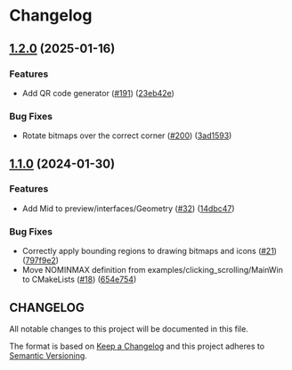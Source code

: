 # Changelog

## [1.2.0](https://github.com/philips-software/amp-preview/compare/v1.1.0...v1.2.0) (2025-01-16)


### Features

* Add QR code generator ([#191](https://github.com/philips-software/amp-preview/issues/191)) ([23eb42e](https://github.com/philips-software/amp-preview/commit/23eb42ede2c508821ca8868e09e08130aa920e2b))


### Bug Fixes

* Rotate bitmaps over the correct corner ([#200](https://github.com/philips-software/amp-preview/issues/200)) ([3ad1593](https://github.com/philips-software/amp-preview/commit/3ad15939b76d0702cb1b709b42277c7699cfbe91))

## [1.1.0](https://github.com/philips-software/amp-preview/compare/v1.0.0...v1.1.0) (2024-01-30)


### Features

* Add Mid to preview/interfaces/Geometry ([#32](https://github.com/philips-software/amp-preview/issues/32)) ([14dbc47](https://github.com/philips-software/amp-preview/commit/14dbc4729f2d6a5136aeab57c33f57ae69a6b12e))


### Bug Fixes

* Correctly apply bounding regions to drawing bitmaps and icons ([#21](https://github.com/philips-software/amp-preview/issues/21)) ([797f9e2](https://github.com/philips-software/amp-preview/commit/797f9e2f9ddb663402a2dc39a63c466a9844512f))
* Move NOMINMAX definition from examples/clicking_scrolling/MainWin to CMakeLists ([#18](https://github.com/philips-software/amp-preview/issues/18)) ([654e754](https://github.com/philips-software/amp-preview/commit/654e7547f2cc7636bb0633dd7d41a0a6f543cc88))

## CHANGELOG

All notable changes to this project will be documented in this file.

The format is based on [Keep a Changelog](https://keepachangelog.com/) and this project adheres to [Semantic Versioning](https://semver.org/).

